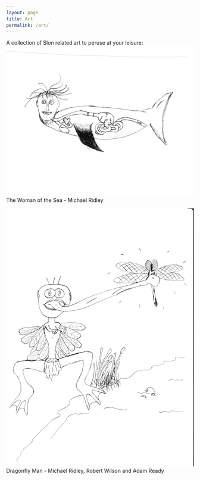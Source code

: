 ```yaml
---
layout: page
title: Art
permalink: /art/
---
```


A collection of Slon related art to peruse at your leisure:
<img src="/images/woman_of_the_sea.jpg" alt="The Woman of the Sea" width="600px">  
The Woman of the Sea - Michael Ridley  

<img src="/images/dragonfly_man.jpg" alt="Dragonfly Man" width="600">  
Dragonfly Man - Michael Ridley, Robert Wilson and Adam Ready   
